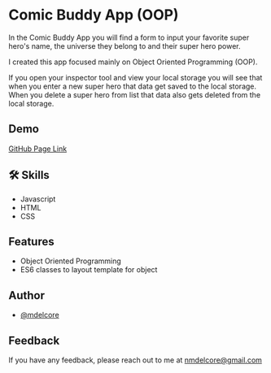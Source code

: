 
# Comic Buddy App (OOP)

In the Comic Buddy App you will find a form to input your favorite super hero's name, the universe they belong to and their super hero power.

I created this app focused mainly on Object Oriented Programming (OOP).

If you open your inspector tool and view your local storage you will see that when you enter a new super hero that data get saved to the local storage. When you delete a super hero from list that data also gets deleted from the local storage.
## Demo

[GitHub Page Link](https://mdelcore.github.io/comic-buddy-app/)


## 🛠 Skills
- Javascript
- HTML
- CSS


## Features

- Object Oriented Programming
- ES6 classes to layout template for object


## Author

- [@mdelcore](https://github.com/mdelcore)


## Feedback

If you have any feedback, please reach out to me at nmdelcore@gmail.com

  